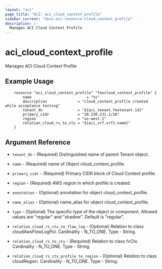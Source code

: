 ```yaml
---
layout: "aci"
page_title: "ACI: aci_cloud_context_profile"
sidebar_current: "docs-aci-resource-cloud_context_profile"
description: |-
  Manages ACI Cloud Context Profile
---
```


# aci_cloud_context_profile #
Manages ACI Cloud Context Profile

## Example Usage ##

```hcl
	resource "aci_cloud_context_profile" "foocloud_context_profile" {
		name 		                 = "%s"
		description              = "cloud_context_profile created while acceptance testing"
		tenant_dn                = "${aci_tenant.footenant.id}"
		primary_cidr             = "10.230.231.1/16"
		region                   = "us-west-1"
		relation_cloud_rs_to_ctx = "${aci_vrf.vrf1.name}"
	}
```
## Argument Reference ##
* `tenant_dn` - (Required) Distinguished name of parent Tenant object.
* `name` - (Required) name of Object cloud_context_profile.
* `primary_cidr` - (Required) Primary CIDR block of Cloud Context profile. 
* `region` - (Required) AWS region in which profile is created.
* `annotation` - (Optional) annotation for object cloud_context_profile.
* `name_alias` - (Optional) name_alias for object cloud_context_profile.
* `type` - (Optional) The specific type of the object or component. Allowed values are "regular" and "shadow". Default is "regular".

* `relation_cloud_rs_ctx_to_flow_log` - (Optional) Relation to class cloudAwsFlowLogPol. Cardinality - N_TO_ONE. Type - String.
                
* `relation_cloud_rs_to_ctx` - (Required) Relation to class fvCtx. Cardinality - N_TO_ONE. Type - String.
                
* `relation_cloud_rs_ctx_profile_to_region` - (Optional) Relation to class cloudRegion. Cardinality - N_TO_ONE. Type - String.
                



